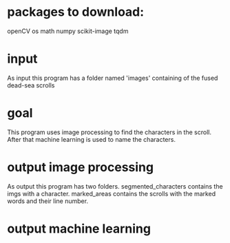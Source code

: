 # packages to download:
openCV
os
math
numpy
scikit-image
tqdm

# input
As input this program has a folder named 'images' containing of the fused dead-sea scrolls

# goal
This program uses image processing to find the characters in the scroll. After that machine learning is used to name the characters.

# output image processing
As output this program has two folders.
segmented_characters contains the imgs with a character.
marked_areas contains the scrolls with the marked words and their line number. 

# output machine learning
